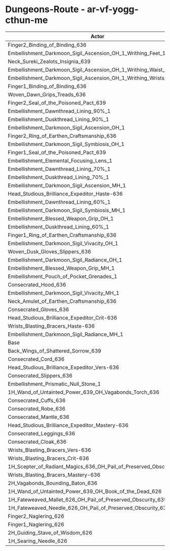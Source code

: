 # Dungeons-Route - ar-vf-yogg-cthun-me
| Actor | DPS | Increase |
|---|:---:|:---:|
|Finger2_Binding_of_Binding_636|1816304|1.32%|
|Embellishment_Darkmoon_Sigil_Ascension_OH_1_Writhing_Feet_1|1815745|1.29%|
|Neck_Sureki_Zealots_Insignia_639|1815511|1.27%|
|Embellishment_Darkmoon_Sigil_Ascension_OH_1_Writhing_Waist_1|1815491|1.27%|
|Embellishment_Darkmoon_Sigil_Ascension_OH_1_Writhing_Wrists_1|1813921|1.19%|
|Finger1_Binding_of_Binding_636|1812068|1.08%|
|Woven_Dawn_Grips_Treads_636|1810882|1.02%|
|Finger2_Seal_of_the_Poisoned_Pact_639|1807694|0.84%|
|Embellishment_Dawnthread_Lining_90%_1|1804262|0.65%|
|Embellishment_Duskthread_Lining_90%_1|1803657|0.61%|
|Embellishment_Darkmoon_Sigil_Ascension_OH_1|1803542|0.61%|
|Finger2_Ring_of_Earthen_Craftsmanship_636|1802774|0.56%|
|Embellishment_Darkmoon_Sigil_Symbiosis_OH_1|1802706|0.56%|
|Finger1_Seal_of_the_Poisoned_Pact_639|1801615|0.50%|
|Embellishment_Elemental_Focusing_Lens_1|1801374|0.49%|
|Embellishment_Dawnthread_Lining_70%_1|1801052|0.47%|
|Embellishment_Duskthread_Lining_70%_1|1800983|0.46%|
|Embellishment_Darkmoon_Sigil_Ascension_MH_1|1800050|0.41%|
|Head_Studious_Brilliance_Expeditor_Haste-636|1799771|0.40%|
|Embellishment_Dawnthread_Lining_60%_1|1799442|0.38%|
|Embellishment_Darkmoon_Sigil_Symbiosis_MH_1|1799287|0.37%|
|Embellishment_Blessed_Weapon_Grip_OH_1|1799204|0.36%|
|Embellishment_Duskthread_Lining_60%_1|1799026|0.35%|
|Finger1_Ring_of_Earthen_Craftsmanship_636|1798401|0.32%|
|Embellishment_Darkmoon_Sigil_Vivacity_OH_1|1798399|0.32%|
|Woven_Dusk_Gloves_Slippers_636|1797647|0.28%|
|Embellishment_Darkmoon_Sigil_Radiance_OH_1|1796702|0.22%|
|Embellishment_Blessed_Weapon_Grip_MH_1|1795627|0.16%|
|Embellishment_Pouch_of_Pocket_Grenades_1|1795404|0.15%|
|Consecrated_Hood_636|1795218|0.14%|
|Embellishment_Darkmoon_Sigil_Vivacity_MH_1|1794925|0.13%|
|Neck_Amulet_of_Earthen_Craftsmanship_636|1794820|0.12%|
|Consecrated_Gloves_636|1793524|0.05%|
|Head_Studious_Brilliance_Expeditor_Crit-636|1793280|0.03%|
|Wrists_Blasting_Bracers_Haste-636|1793058|0.02%|
|Embellishment_Darkmoon_Sigil_Radiance_MH_1|1792808|0.01%|
|Base|1792671|0.00%|
|Back_Wings_of_Shattered_Sorrow_639|1792600|0.00%|
|Consecrated_Cord_636|1792108|-0.03%|
|Head_Studious_Brilliance_Expeditor_Vers-636|1792012|-0.04%|
|Consecrated_Slippers_636|1791805|-0.05%|
|Embellishment_Prismatic_Null_Stone_1|1791129|-0.09%|
|1H_Wand_of_Untainted_Power_639_OH_Vagabonds_Torch_636|1790998|-0.09%|
|Consecrated_Cuffs_636|1790684|-0.11%|
|Consecrated_Robe_636|1790538|-0.12%|
|Consecrated_Mantle_636|1790506|-0.12%|
|Head_Studious_Brilliance_Expeditor_Mastery-636|1790341|-0.13%|
|Consecrated_Leggings_636|1790152|-0.14%|
|Consecrated_Cloak_636|1790044|-0.15%|
|Wrists_Blasting_Bracers_Vers-636|1789663|-0.17%|
|Wrists_Blasting_Bracers_Crit-636|1789479|-0.18%|
|1H_Scepter_of_Radiant_Magics_636_OH_Pail_of_Preserved_Obscurity_639|1787857|-0.27%|
|Wrists_Blasting_Bracers_Mastery-636|1787286|-0.30%|
|2H_Vagabonds_Bounding_Baton_636|1784636|-0.45%|
|1H_Wand_of_Untainted_Power_639_OH_Book_of_the_Dead_626|1781078|-0.65%|
|1H_Fateweaved_Mallet_626_OH_Pail_of_Preserved_Obscurity_639|1774671|-1.00%|
|1H_Fateweaved_Needle_626_OH_Pail_of_Preserved_Obscurity_639|1774246|-1.03%|
|Finger2_Naglering_626|1667232|-7.00%|
|Finger1_Naglering_626|1662293|-7.27%|
|2H_Guiding_Stave_of_Wisdom_626|1362433|-24.00%|
|1H_Searing_Needle_626|1362350|-24.00%|
